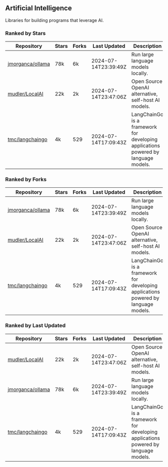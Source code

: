 ## Artificial Intelligence

Libraries for building programs that leverage AI.

### Ranked by Stars

| Repository | Stars | Forks | Last Updated | Description | 
|------------|-------|-------|--------------|-------------|
| [jmorganca/ollama](https://github.com/jmorganca/ollama) | 78k | 6k | 2024-07-14T23:39:49Z |  Run large language models locally. |
| [mudler/LocalAI](https://github.com/mudler/LocalAI) | 22k | 2k | 2024-07-14T23:47:06Z |  Open Source OpenAI alternative, self-host AI models. |
| [tmc/langchaingo](https://github.com/tmc/langchaingo) | 4k | 529 | 2024-07-14T17:09:43Z |  LangChainGo is a framework for developing applications powered by language models. |

### Ranked by Forks

| Repository | Stars | Forks | Last Updated | Description | 
|------------|-------|-------|--------------|-------------|
| [jmorganca/ollama](https://github.com/jmorganca/ollama) | 78k | 6k | 2024-07-14T23:39:49Z |  Run large language models locally. |
| [mudler/LocalAI](https://github.com/mudler/LocalAI) | 22k | 2k | 2024-07-14T23:47:06Z |  Open Source OpenAI alternative, self-host AI models. |
| [tmc/langchaingo](https://github.com/tmc/langchaingo) | 4k | 529 | 2024-07-14T17:09:43Z |  LangChainGo is a framework for developing applications powered by language models. |

### Ranked by Last Updated

| Repository | Stars | Forks | Last Updated | Description | 
|------------|-------|-------|--------------|-------------|
| [mudler/LocalAI](https://github.com/mudler/LocalAI) | 22k | 2k | 2024-07-14T23:47:06Z |  Open Source OpenAI alternative, self-host AI models. |
| [jmorganca/ollama](https://github.com/jmorganca/ollama) | 78k | 6k | 2024-07-14T23:39:49Z |  Run large language models locally. |
| [tmc/langchaingo](https://github.com/tmc/langchaingo) | 4k | 529 | 2024-07-14T17:09:43Z |  LangChainGo is a framework for developing applications powered by language models. |


